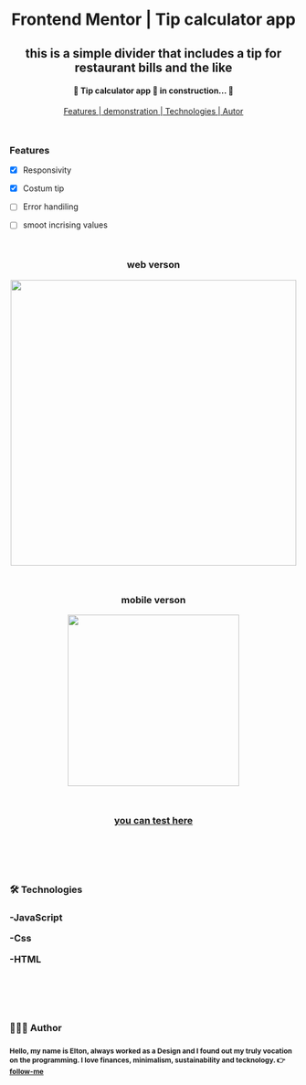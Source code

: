 
<h1 align="center">Frontend Mentor | Tip calculator app</h1>

<h2 align="center">this is a simple divider that includes a tip for restaurant bills and the like</h2>

  

<h4 id='status'  align="center">🚧 Tip calculator app 🚀 in construction... 🚧</h4>

  

<p style="margin-bottom:50px;" align="center"><a href="#features"> Features |</a><a href="#demonstration"> demonstration |</a><a href="#technologies">  Technologies |</a><a href="#author"> Autor </a></p>

<div align="left">
<h3 id='features'>Features</h3>

- [x] Responsivity

- [x] Costum tip

- [ ] Error handiling

- [ ] smoot incrising values
</div>


<div align="center" style="margin:50px auto;">
  <h3> web verson </h3>
  <div>
  <img width="500" src='https://user-images.githubusercontent.com/79487393/132255533-8e93f27b-03da-4c1c-a811-124090d441f1.png' />
</div style="margin:50px auto;">
  
  <div style="margin:50px auto;">
  <h3> mobile verson </h3>
  <img width="300" src='https://user-images.githubusercontent.com/79487393/132255985-b745036d-0550-4fc2-a402-e38568e8fe92.png'/>
  </div>

<h3 align="center"><a id="demonstration" href="https://tonalmeida.github.io/Tip-calculator-app/">you can test here</a><h3>

</div>


<div style="margin: 100px 0">
  <h3 id="technologies">🛠 Technologies<h3>

-JavaScript

-Css

-HTML
</div>

<div style="margin:80px auto;">
<h3  id="author">👨🏻‍💻 Author<h3>
<p style="font-size: 12px;" >Hello, my name is Elton, always worked as a Design and I found out my truly vocation on the programming. I love finances, minimalism, sustainability and tecknology. 👉 <a href="https://github.com/TonAlmeida">follow-me</a></p>
</div>
